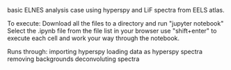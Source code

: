 basic ELNES analysis case using hyperspy and LiF spectra from EELS atlas.  

To execute:
Download all the files to a directory and run "jupyter notebook"
Select the .ipynb file from the file list in your browser
use "shift+enter" to execute each cell and work your way through the notebook.

Runs through:
importing hyperspy
loading data as hyperspy spectra
removing backgrounds
deconvoluting spectra




